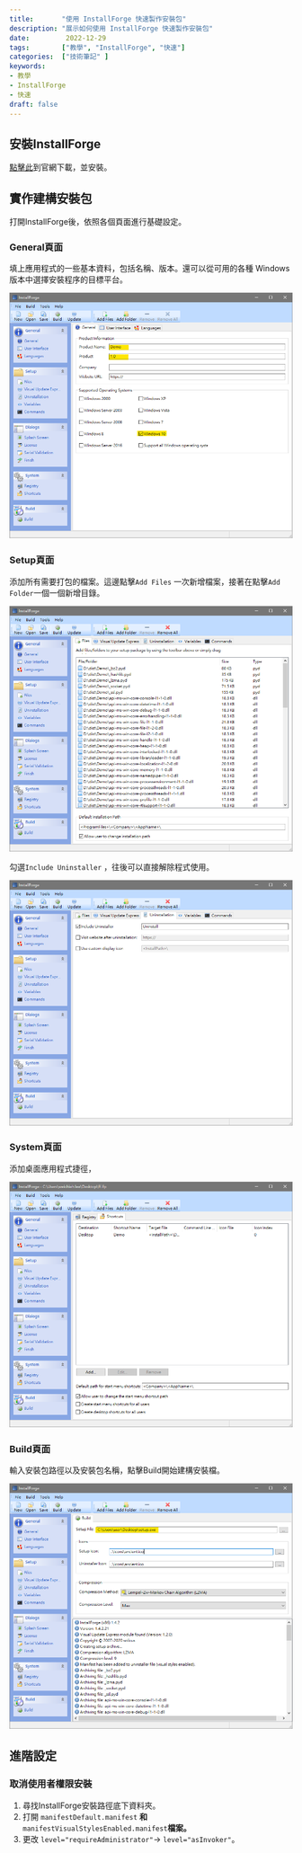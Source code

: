 ```yaml
---
title:       "使用 InstallForge 快速製作安裝包"
description: "展示如何使用 InstallForge 快速製作安裝包"
date:         2022-12-29
tags:        ["教學", "InstallForge", "快速"]
categories:  ["技術筆記" ]
keywords:
- 教學
- InstallForge
- 快速
draft: false
---
```

<!--more-->

## 安裝****InstallForge****

[點擊此](https://installforge.net/download/#)到官網下載，並安裝。

## 實作建構安裝包

打開InstallForge後，依照各個頁面進行基礎設定。

### General頁面

填上應用程式的一些基本資料，包括名稱、版本。還可以從可用的各種 Windows 版本中選擇安裝程序的目標平台。

![Untitled.png](images/Untitled.png " ")

### Setup頁面

添加所有需要打包的檔案。這邊點擊`Add Files` 一次新增檔案，接著在點擊`Add Folder`一個一個新增目錄。

![Untitled 1.png](images/Untitled_1.png " ")

勾選`Include Uninstaller` ，往後可以直接解除程式使用。

![Untitled 2.png](images/Untitled_2.png " ")

### System頁面

添加桌面應用程式捷徑，

![Untitled 3.png](images/Untitled_3.png " ")

### Build頁面

輸入安裝包路徑以及安裝包名稱，點擊Build開始建構安裝檔。

![Untitled 4.png](images/Untitled_4.png " ")


## 進階設定

### 取消使用者權限安裝

1. 尋找InstallForge安裝路徑底下資料夾。
2. 打開 `manifestDefault.manifest` **和** `manifestVisualStylesEnabled.manifest`**檔案。**
3. 更改 `level="requireAdministrator"`→ `level="asInvoker"`。